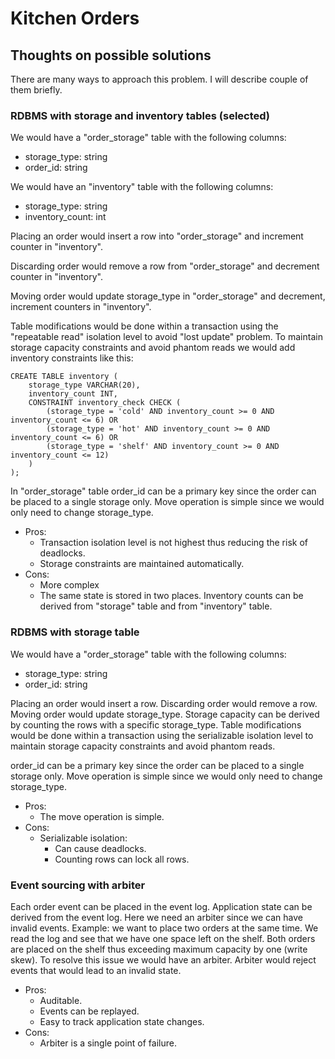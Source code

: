 # Kitchen Orders

## Thoughts on possible solutions

There are many ways to approach this problem.
I will describe couple of them briefly.

### RDBMS with storage and inventory tables (selected)
We would have a "order_storage" table with the following columns:
* storage_type: string
* order_id: string

We would have an "inventory" table with the following columns:
* storage_type: string
* inventory_count: int

Placing an order would insert a row into "order_storage" and increment counter in "inventory".

Discarding order would remove a row from "order_storage" and decrement counter in "inventory".

Moving order would update storage_type in "order_storage" and decrement, increment counters in "inventory".

Table modifications would be done within a transaction using the "repeatable read" isolation level to avoid "lost update" problem. To maintain storage capacity constraints and avoid phantom reads we would add inventory constraints like this:
```
CREATE TABLE inventory (
    storage_type VARCHAR(20),
    inventory_count INT,
    CONSTRAINT inventory_check CHECK (
        (storage_type = 'cold' AND inventory_count >= 0 AND inventory_count <= 6) OR
        (storage_type = 'hot' AND inventory_count >= 0 AND inventory_count <= 6) OR
        (storage_type = 'shelf' AND inventory_count >= 0 AND inventory_count <= 12)
    )
);
```
In "order_storage" table order_id can be a primary key since the order can be placed to a single storage only.
Move operation is simple since we would only need to change storage_type.

* Pros:
    * Transaction isolation level is not highest thus reducing the risk of deadlocks.
    * Storage constraints are maintained automatically.
* Cons:
  * More complex
  * The same state is stored in two places. Inventory counts can be derived from "storage" table and from "inventory" table.


### RDBMS with storage table
We would have a "order_storage" table with the following columns:
* storage_type: string
* order_id: string

Placing an order would insert a row.
Discarding order would remove a row.
Moving order would update storage_type.
Storage capacity can be derived by counting the rows with a specific storage_type.
Table modifications would be done within a transaction using the serializable isolation level to maintain storage capacity constraints and avoid phantom reads.

order_id can be a primary key since the order can be placed to a single storage only.
Move operation is simple since we would only need to change storage_type.

* Pros:
    * The move operation is simple.
* Cons:
    * Serializable isolation:
        * Can cause deadlocks.
        * Counting rows can lock all rows.


### Event sourcing with arbiter
Each order event can be placed in the event log.
Application state can be derived from the event log.
Here we need an arbiter since we can have invalid events.
Example: we want to place two orders at the same time.
We read the log and see that we have one space left on the shelf.
Both orders are placed on the shelf thus exceeding maximum capacity by one (write skew).
To resolve this issue we would have an arbiter.
Arbiter would reject events that would lead to an invalid state.

* Pros:
    * Auditable.
    * Events can be replayed.
    * Easy to track application state changes.
* Cons:
    * Arbiter is a single point of failure.
